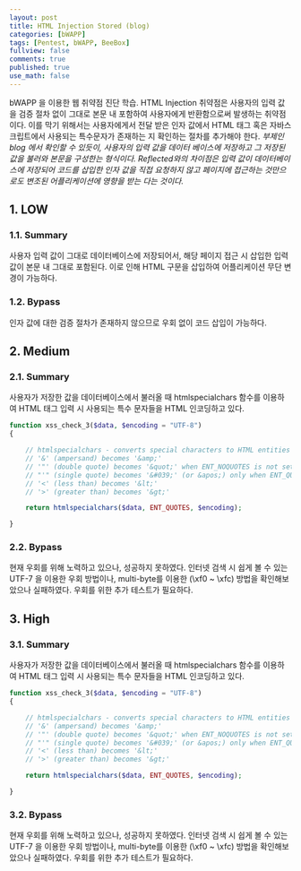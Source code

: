 ```yaml
---
layout: post
title: HTML Injection Stored (blog)
categories: [bWAPP]
tags: [Pentest, bWAPP, BeeBox]
fullview: false
comments: true
published: true
use_math: false
---
```


bWAPP 을 이용한 웹 취약점 진단 학습. HTML Injection 취약점은 사용자의 입력 값을 검증 절차 없이 그대로 본문 내 포함하여 사용자에게 반환함으로써 발생하는 취약점이다. 이를 막기 위해서는 사용자에게서 전달 받은 인자 값에서 HTML 태그 혹은 자바스크립트에서 사용되는 특수문자가 존재하는 지 확인하는 절차를 추가해야 한다. *부제인 blog 에서 확인할 수 있듯이, 사용자의 입력 값을 데이터 베이스에 저장하고 그 저장된 값을 불러와 본문을 구성한는 형식이다. Reflected와의 차이점은 입력 값이 데이터베이스에 저장되어 코드를 삽입한 인자 값을 직접 요청하지 않고 페이지에 접근하는 것만으로도 변조된 어플리케이션에 영향을 받는 다는 것이다.*

## 1. LOW

### 1.1. Summary
사용자 입력 값이 그대로 데이터베이스에 저장되어서, 해당 페이지 접근 시 삽입한 입력 값이 본문 내 그대로 포함된다. 이로 인해 HTML 구문을 삽입하여 어플리케이션 무단 변경이 가능하다.

### 1.2. Bypass
인자 값에 대한 검증 절차가 존재하지 않으므로 우회 없이 코드 삽입이 가능하다. 


## 2. Medium

### 2.1. Summary
사용자가 저장한 값을 데이터베이스에서 불러올 때 htmlspecialchars 함수를 이용하여 HTML 태그 입력 시 사용되는 특수 문자들을 HTML 인코딩하고 있다.

```php
function xss_check_3($data, $encoding = "UTF-8")
{

    // htmlspecialchars - converts special characters to HTML entities    
    // '&' (ampersand) becomes '&amp;' 
    // '"' (double quote) becomes '&quot;' when ENT_NOQUOTES is not set
    // "'" (single quote) becomes '&#039;' (or &apos;) only when ENT_QUOTES is set
    // '<' (less than) becomes '&lt;'
    // '>' (greater than) becomes '&gt;'  

    return htmlspecialchars($data, ENT_QUOTES, $encoding);

}
```

### 2.2. Bypass
현재 우회를 위해 노력하고 있으나, 성공하지 못하였다. 인터넷 검색 시 쉽게 볼 수 있는 UTF-7 을 이용한 우회 방법이나, multi-byte를 이용한 (\xf0 ~ \xfc) 방법을 확인해보았으나 실패하였다. 우회를 위한 추가 테스트가 필요하다.


## 3. High

### 3.1. Summary
사용자가 저장한 값을 데이터베이스에서 불러올 때 htmlspecialchars 함수를 이용하여 HTML 태그 입력 시 사용되는 특수 문자들을 HTML 인코딩하고 있다.

```php
function xss_check_3($data, $encoding = "UTF-8")
{

    // htmlspecialchars - converts special characters to HTML entities    
    // '&' (ampersand) becomes '&amp;' 
    // '"' (double quote) becomes '&quot;' when ENT_NOQUOTES is not set
    // "'" (single quote) becomes '&#039;' (or &apos;) only when ENT_QUOTES is set
    // '<' (less than) becomes '&lt;'
    // '>' (greater than) becomes '&gt;'  

    return htmlspecialchars($data, ENT_QUOTES, $encoding);

}
```

### 3.2. Bypass
현재 우회를 위해 노력하고 있으나, 성공하지 못하였다. 인터넷 검색 시 쉽게 볼 수 있는 UTF-7 을 이용한 우회 방법이나, multi-byte를 이용한 (\xf0 ~ \xfc) 방법을 확인해보았으나 실패하였다. 우회를 위한 추가 테스트가 필요하다.

